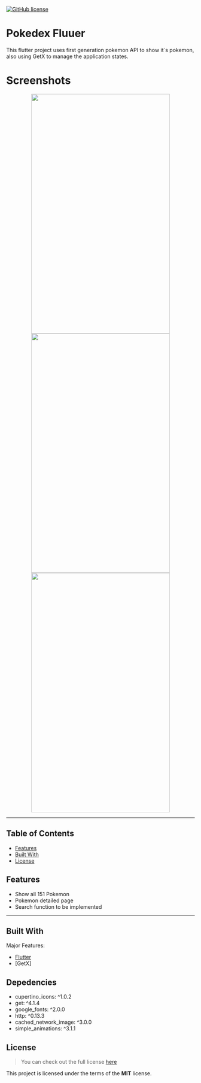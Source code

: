 [![GitHub license](https://img.shields.io/github/license/hadessama1994/chat_app)](https://github.com/hadessama1994/chat_app) 


# Pokedex Fluuer

This flutter project uses first generation pokemon API to show it`s pokemon, also using GetX to manage the application states.

# Screenshots

<p align="center">
<img src="https://i.imgur.com/2lczjRi.png" width="370" height="640">
<img src="https://i.imgur.com/7zMHZdf.png" width="370" height="640">
<img src="https://i.imgur.com/J7IDLeY.png" width="370" height="640">
</p>  
  

---

<!-- TABLE OF CONTENTS -->

## Table of Contents

* [Features](#features)
* [Built With](#built-with)
* [License](#license)


## Features

- Show all 151 Pokemon
- Pokemon detailed page
- Search function to be implemented
---

## Built With
Major Features:

- [Flutter](https://github.com/flutter/flutter)
- [GetX]

## Depedencies

  - cupertino_icons: ^1.0.2
  - get: ^4.1.4
  - google_fonts: ^2.0.0
  - http: ^0.13.3
  - cached_network_image: ^3.0.0
  - simple_animations: ^3.1.1

## License
>You can check out the full license [here](https://github.com/IgorAntun/node-chat/blob/master/LICENSE)

This project is licensed under the terms of the **MIT** license.

